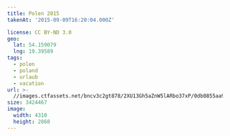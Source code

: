 ```yaml
---
title: Polen 2015
takenAt: '2015-09-09T16:20:04.000Z'

license: CC BY-ND 3.0
geo:
  lat: 54.159079
  lng: 19.39589
tags:
  - polen
  - poland
  - urlaub
  - vacation
url: >-
  //images.ctfassets.net/bncv3c2gt878/2XU13Gh5aZnW5lARbo37xP/0db0855aa97ec9aa44ba422fa3631ce1/polen-2015_25957560395_o
size: 3424467
image:
  width: 4310
  height: 2868
---
```


